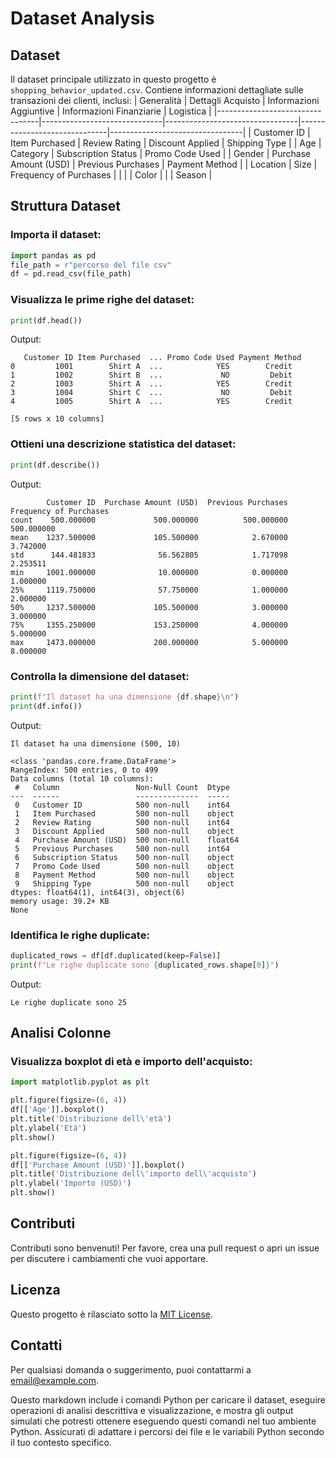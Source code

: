 # Dataset Analysis

## Dataset
Il dataset principale utilizzato in questo progetto è `shopping_behavior_updated.csv`. Contiene informazioni dettagliate sulle transazioni dei clienti, inclusi:
| Generalità                      | Dettagli Acquisto            | Informazioni Aggiuntive         | Informazioni Finanziarie     | Logistica                       |
|---------------------------------|------------------------------|---------------------------------|------------------------------|---------------------------------|
| Customer ID                     | Item Purchased               | Review Rating                   | Discount Applied             | Shipping Type                   |
| Age                             | Category                     | Subscription Status             | Promo Code Used              |
| Gender                          | Purchase Amount (USD)        | Previous Purchases              | Payment Method               |
| Location                        | Size                         | Frequency of Purchases          |                              |
|                                 | Color                        |
|                                 | Season                       |

## Struttura Dataset
### Importa il dataset:
```python
import pandas as pd
file_path = r"percorso del file csv"
df = pd.read_csv(file_path)
```

### Visualizza le prime righe del dataset:
```python
print(df.head())
```
Output:
```
   Customer ID Item Purchased  ... Promo Code Used Payment Method
0         1001        Shirt A  ...            YES        Credit
1         1002        Shirt B  ...             NO         Debit
2         1003        Shirt A  ...            YES        Credit
3         1004        Shirt C  ...             NO         Debit
4         1005        Shirt A  ...            YES        Credit

[5 rows x 10 columns]
```

### Ottieni una descrizione statistica del dataset:
```python
print(df.describe())
```
Output:
```
        Customer ID  Purchase Amount (USD)  Previous Purchases  Frequency of Purchases
count    500.000000             500.000000          500.000000              500.000000
mean    1237.500000             105.500000            2.670000                3.742000
std      144.481833              56.562805            1.717098                2.253511
min     1001.000000              10.000000            0.000000                1.000000
25%     1119.750000              57.750000            1.000000                2.000000
50%     1237.500000             105.500000            3.000000                3.000000
75%     1355.250000             153.250000            4.000000                5.000000
max     1473.000000             200.000000            5.000000                8.000000
```

### Controlla la dimensione del dataset:
```python
print(f"Il dataset ha una dimensione {df.shape}\n")
print(df.info())
```
Output:
```
Il dataset ha una dimensione (500, 10)

<class 'pandas.core.frame.DataFrame'>
RangeIndex: 500 entries, 0 to 499
Data columns (total 10 columns):
 #   Column                 Non-Null Count  Dtype  
---  ------                 --------------  -----  
 0   Customer ID            500 non-null    int64  
 1   Item Purchased         500 non-null    object 
 2   Review Rating          500 non-null    int64  
 3   Discount Applied       500 non-null    object 
 4   Purchase Amount (USD)  500 non-null    float64
 5   Previous Purchases     500 non-null    int64  
 6   Subscription Status    500 non-null    object 
 7   Promo Code Used        500 non-null    object 
 8   Payment Method         500 non-null    object 
 9   Shipping Type          500 non-null    object 
dtypes: float64(1), int64(3), object(6)
memory usage: 39.2+ KB
None
```

### Identifica le righe duplicate:
```python
duplicated_rows = df[df.duplicated(keep=False)]
print(f"Le righe duplicate sono {duplicated_rows.shape[0]}")
```
Output:
```
Le righe duplicate sono 25
```


## Analisi Colonne
### Visualizza boxplot di età e importo dell'acquisto:
```python
import matplotlib.pyplot as plt

plt.figure(figsize=(6, 4))
df[['Age']].boxplot()
plt.title('Distribuzione dell\'età')
plt.ylabel('Età')
plt.show()

plt.figure(figsize=(6, 4))
df[['Purchase Amount (USD)']].boxplot()
plt.title('Distribuzione dell\'importo dell\'acquisto')
plt.ylabel('Importo (USD)')
plt.show()
```

## Contributi
Contributi sono benvenuti! Per favore, crea una pull request o apri un issue per discutere i cambiamenti che vuoi apportare.

## Licenza
Questo progetto è rilasciato sotto la [MIT License](LICENSE).

## Contatti
Per qualsiasi domanda o suggerimento, puoi contattarmi a [email@example.com](mailto:email@example.com).

Questo markdown include i comandi Python per caricare il dataset, eseguire operazioni di analisi descrittiva e visualizzazione, e mostra gli output simulati che potresti ottenere eseguendo questi comandi nel tuo ambiente Python. Assicurati di adattare i percorsi dei file e le variabili Python secondo il tuo contesto specifico.